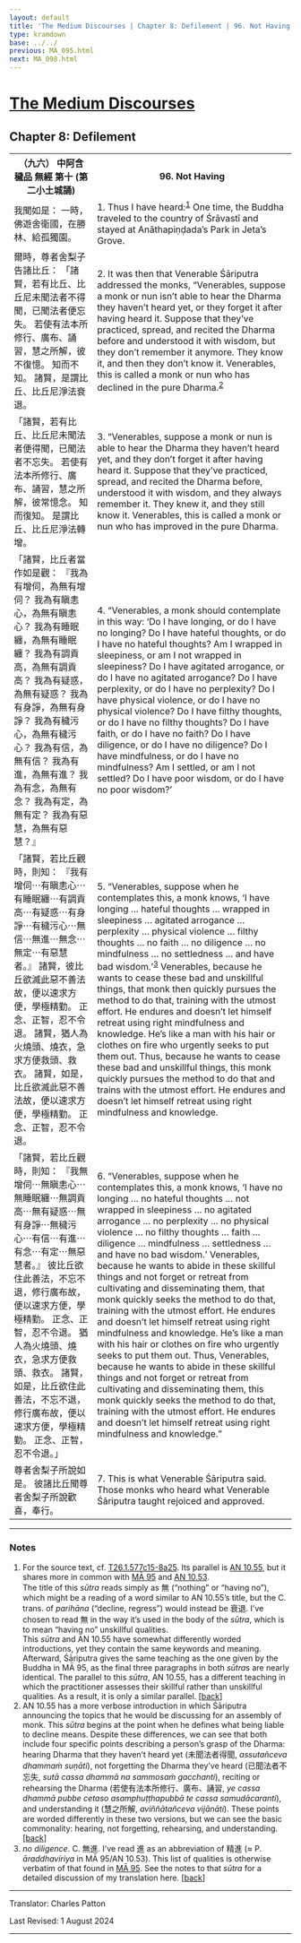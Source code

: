 ```yaml
---
layout: default
title: 'The Medium Discourses | Chapter 8: Defilement | 96. Not Having'
type: kramdown
base: ../../
previous: MA_095.html
next: MA_098.html
---
```


<h1><a href='index.html'>The Medium Discourses</a></h1>
<h2>Chapter 8: Defilement</h2>

<table class="trans">
  <th class='ch'>（九六） 中阿含 穢品 無經 第十 (第二小土城誦)</th>
  <th class='en'>96. Not Having</th>
  <tr>
    <td class="ch" title='t125.2.577c16'>我聞如是： 一時，佛遊舍衛國，在勝林、給孤獨園。</td>
    <td id='p1'>1. Thus I have heard:<sup id="ref1"><a href="#n1">1</a></sup> One time, the Buddha traveled to the country of Śrāvastī and stayed at Anāthapiṇḍada’s Park in Jeta’s Grove.</td>
  </tr>
  <tr>
    <td class="ch" title='t125.2.577c17'>爾時，尊者舍梨子告諸比丘： 「諸賢，若有比丘、比丘尼未聞法者不得聞，已聞法者便忘失。 若使有法本所修行、廣布、誦習，慧之所解，彼不復憶。 知而不知。 諸賢，是謂比丘、比丘尼淨法衰退。</td>
    <td id='p2'>2. It was then that Venerable Śāriputra addressed the monks, “Venerables, suppose a monk or nun isn’t able to hear the Dharma they haven’t heard yet, or they forget it after having heard it. Suppose that they’ve practiced, spread, and recited the Dharma before and understood it with wisdom, but they don’t remember it anymore. They know it, and then they don’t know it. Venerables, this is called a monk or nun who has declined in the pure Dharma.<sup id="ref2"><a href="#n2">2</a></sup></td>
  </tr>
  <tr>
    <td class="ch" title='t125.2.577c21'>「諸賢，若有比丘、比丘尼未聞法者便得聞，已聞法者不忘失。 若使有法本所修行、廣布、誦習，慧之所解，彼常憶念。 知而復知。 是謂比丘、比丘尼淨法轉增。</td>
    <td id='p3'>3. “Venerables, suppose a monk or nun is able to hear the Dharma they haven’t heard yet, and they don’t forget it after having heard it. Suppose that they’ve practiced, spread, and recited the Dharma before, understood it with wisdom, and they always remember it. They knew it, and they still know it. Venerables, this is called a monk or nun who has improved in the pure Dharma.</td>
  </tr>
  <tr>
    <td class="ch" title='t125.2.577c25'>「諸賢，比丘者當作如是觀： 『我為有增伺，為無有增伺？ 我為有瞋恚心，為無有瞋恚心？ 我為有睡眠纏，為無有睡眠纏？ 我為有調貢高，為無有調貢高？ 我為有疑惑，為無有疑惑？ 我為有身諍，為無有身諍？ 我為有穢污心，為無有穢污心？ 我為有信，為無有信？ 我為有進，為無有進？ 我為有念，為無有念？ 我為有定，為無有定？ 我為有惡慧，為無有惡慧？』</td>
    <td id='p4'>4. “Venerables, a monk should contemplate in this way: ‘Do I have longing, or do I have no longing? Do I have hateful thoughts, or do I have no hateful thoughts? Am I wrapped in sleepiness, or am I not wrapped in sleepiness? Do I have agitated arrogance, or do I have no agitated arrogance? Do I have perplexity, or do I have no perplexity? Do I have physical violence, or do I have no physical violence? Do I have filthy thoughts, or do I have no filthy thoughts? Do I have faith, or do I have no faith? Do I have diligence, or do I have no diligence? Do I have mindfulness, or do I have no mindfulness? Am I settled, or am I not settled? Do I have poor wisdom, or do I have no poor wisdom?’</td>
  </tr>
  <tr>
    <td class="ch" title='t125.2.578a4'>「諸賢，若比丘觀時，則知： 『我有增伺⋯有瞋恚心⋯有睡眠纏⋯有調貢高⋯有疑惑⋯有身諍⋯有穢污心⋯無信⋯無進⋯無念⋯無定⋯有惡慧者。』 諸賢，彼比丘欲滅此惡不善法故，便以速求方便，學極精勤。 正念、正智，忍不令退。 諸賢，猶人為火燒頭、燒衣，急求方便救頭、救衣。 諸賢，如是，比丘欲滅此惡不善法故，便以速求方便，學極精勤。 正念、正智，忍不令退。</td>
    <td id='p5'>5. “Venerables, suppose when he contemplates this, a monk knows, ‘I have longing … hateful thoughts … wrapped in sleepiness … agitated arrogance … perplexity … physical violence … filthy thoughts … no faith … no diligence … no mindfulness … no settledness … and have bad wisdom.’<sup id="ref3"><a href="#n3">3</a></sup> Venerables, because he wants to cease these bad and unskillful things, that monk then quickly pursues the method to do that, training with the utmost effort. He endures and doesn’t let himself retreat using right mindfulness and knowledge. He’s like a man with his hair or clothes on fire who urgently seeks to put them out. Thus, because he wants to cease these bad and unskillful things, this monk quickly pursues the method to do that and trains with the utmost effort. He endures and doesn’t let himself retreat using right mindfulness and knowledge.</td>
  </tr>
  <tr>
    <td class="ch" title='t125.2.578a12'>「諸賢，若比丘觀時，則知： 『我無增伺⋯無瞋恚心⋯無睡眠纏⋯無調貢高⋯無有疑惑⋯無有身諍⋯無穢污心⋯有信⋯有進⋯有念⋯有定⋯無惡慧者。』 彼比丘欲住此善法，不忘不退，修行廣布故，便以速求方便，學極精勤。 正念、正智，忍不令退。 猶人為火燒頭、燒衣，急求方便救頭、救衣。 諸賢，如是，比丘欲住此善法，不忘不退，修行廣布故，便以速求方便，學極精勤。 正念、正智，忍不令退。」</td>
    <td id='p6'>6. “Venerables, suppose when he contemplates this, a monk knows, ‘I have no longing … no hateful thoughts … not wrapped in sleepiness … no agitated arrogance … no perplexity … no physical violence … no filthy thoughts … faith … diligence … mindfulness … settledness … and have no bad wisdom.’ Venerables, because he wants to abide in these skillful things and not forget or retreat from cultivating and disseminating them, that monk quickly seeks the method to do that, training with the utmost effort. He endures and doesn’t let himself retreat using right mindfulness and knowledge. He’s like a man with his hair or clothes on fire who urgently seeks to put them out. Thus, Venerables, because he wants to abide in these skillful things and not forget or retreat from cultivating and disseminating them, this monk quickly seeks the method to do that, training with the utmost effort. He endures and doesn’t let himself retreat using right mindfulness and knowledge.”</td>
  </tr>
  <tr>
    <td class="ch" title='t125.2.578a21'>尊者舍梨子所說如是。 彼諸比丘聞尊者舍梨子所說歡喜，奉行。</td>
    <td id='p7'>7. This is what Venerable Śāriputra said. Those monks who heard what Venerable Śāriputra taught rejoiced and approved.</td>
  </tr>
</table>

<hr/>

<h3 id="notes">Notes</h3>

<ol>
<li id="n1">For the source text, cf. <a href="https://cbetaonline.dila.edu.tw/zh/T01n0026_p0577c15" target="_blank">T26.1.577c15-8a25</a>. Its parallel is <a href="https://suttacentral.net/an10.55" target="_blank">AN 10.55</a>, but it shares more in common with <a href="MA_095.html" target="_blank">MĀ 95</a> and <a href="https://suttacentral.net/an10.53" target="_blank">AN 10.53</a>.<br/>
The title of this <em>sūtra</em> reads simply as <span class="ch">無</span> (“nothing” or “having no”), which might be a reading of a word similar to AN 10.55’s title, but the C. trans. of <em>parihāna</em> (“decline, regress”) would instead be <span class="ch">衰退</span>. I’ve chosen to read <span class="ch">無</span> in the way it’s used in the body of the <em>sūtra</em>, which is to mean “having no” unskillful qualities.<br/>
This <em>sūtra</em> and AN 10.55 have somewhat differently worded introductions, yet they contain the same keywords and meaning. Afterward, Śāriputra gives the same teaching as the one given by the Buddha in MĀ 95, as the final three paragraphs in both <em>sūtra</em>s are nearly identical. The parallel to this <em>sūtra</em>, AN 10.55, has a different teaching in which the practitioner assesses their skillful rather than unskillful qualities. As a result, it is only a similar parallel. [<a href="#ref1">back</a>]</li>
<li id="n2">AN 10.55 has a more verbose introduction in which Śāriputra announcing the topics that he would be discussing for an assembly of monk. This <em>sūtra</em> begins at the point when he defines what being liable to decline means. Despite these differences, we can see that both include four specific points describing a person’s grasp of the Dharma: hearing Dharma that they haven’t heard yet (<span class="ch">未聞法者得聞</span>, <em>assutañceva dhammaṁ suṇāti</em>), not forgetting the Dharma they’ve heard (<span class="ch">已聞法者不忘失</span>, <em>sutā cassa dhammā na sammosaṁ gacchanti</em>), reciting or rehearsing the Dharma (<span class="ch">若使有法本所修行、廣布、誦習</span>, <em>ye cassa dhammā pubbe cetaso asamphuṭṭhapubbā te cassa samudācaranti</em>), and understanding it (<span class="ch">慧之所解</span>, <em>aviññātañceva vijānāti</em>). These points are worded differently in these two versions, but we can see the basic commonality: hearing, not forgetting, rehearsing, and understanding. [<a href="#ref2">back</a>]</li>
<li id="n3"><em>no diligence</em>. C. <span class="ch">無進</span>. I’ve read <span class="ch">進</span> as an abbreviation of <span class="ch">精進</span> (≈ P. <em>āraddhaviriya</em> in MĀ 95/AN 10.53). This list of qualities is otherwise verbatim of that found in <a href="MA_095.html" target="_blank">MĀ 95</a>. See the notes to that <em>sūtra</em> for a detailed discussion of my translation here. [<a href="#ref3">back</a>]</li>
</ol>

<hr/>

<p class="translator">Translator: Charles Patton</p>
<p class='revised'>Last Revised: 1 August 2024</p>

<hr/>